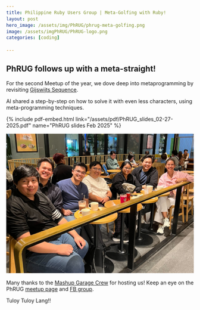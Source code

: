 ```yaml
---
title: Philippine Ruby Users Group | Meta-Golfing with Ruby!
layout: post
hero_image: /assets/img/PhRUG/phrug-meta-golfing.png
image: /assets/imgPhRUG/PhRUG-logo.png
categories: [coding]

---
```


## PhRUG follows up with a meta-straight!

For the second Meetup of the year, we dove deep into metaprogramming by revisiting [Gijswijts Sequence](https://code.golf/gijswijts-sequence#ruby).  

Al shared a step-by-step on how to solve it with even less characters, using meta-programming techniques.

{% include pdf-embed.html link="/assets/pdf/PhRUG_slides_02-27-2025.pdf" name="PhRUG slides Feb 2025" %}

![ThePhRUG Meetup Crew!](/assets/img/PhRUG/meta-golfing-with-ruby-attendees.jpg)

Many thanks to the [Mashup Garage Crew](https://www.mashupgarage.com/) for hosting us! Keep an eye on the PhRUG [meetup page](https://www.meetup.com/ruby-phil) and [FB group](https://www.facebook.com/phrug).

Tuloy Tuloy Lang!!
